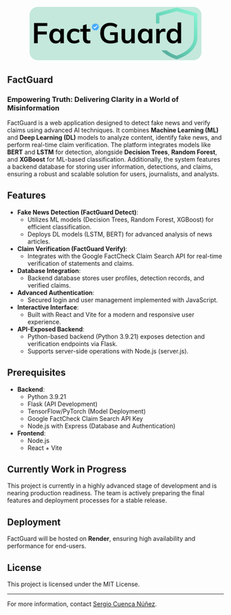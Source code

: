 
<p align="center">
  <img src="frontend/src/assets/banner.png" alt="Logo" width="400">
</p>

## FactGuard

### Empowering Truth: Delivering Clarity in a World of Misinformation
FactGuard is a web application designed to detect fake news and verify claims using advanced AI techniques. It combines **Machine Learning (ML)** and **Deep Learning (DL)** models to analyze content, identify fake news, and perform real-time claim verification. The platform integrates models like **BERT** and **LSTM** for detection, alongside **Decision Trees**, **Random Forest**, and **XGBoost** for ML-based classification. Additionally, the system features a backend database for storing user information, detections, and claims, ensuring a robust and scalable solution for users, journalists, and analysts.

## Features

- **Fake News Detection (FactGuard Detect)**: 
  - Utilizes ML models (Decision Trees, Random Forest, XGBoost) for efficient classification.
  - Deploys DL models (LSTM, BERT) for advanced analysis of news articles.
- **Claim Verification (FactGuard Verify)**: 
  - Integrates with the Google FactCheck Claim Search API for real-time verification of statements and claims.
- **Database Integration**: 
  - Backend database stores user profiles, detection records, and verified claims.
- **Advanced Authentication**:
  - Secured login and user management implemented with JavaScript.
- **Interactive Interface**: 
  - Built with React and Vite for a modern and responsive user experience.
- **API-Exposed Backend**:
  - Python-based backend (Python 3.9.21) exposes detection and verification endpoints via Flask.
  - Supports server-side operations with Node.js (server.js).

## Prerequisites

- **Backend**:
  - Python 3.9.21
  - Flask (API Development)
  - TensorFlow/PyTorch (Model Deployment)
  - Google FactCheck Claim Search API Key
  - Node.js with Express (Database and Authentication)
- **Frontend**:
  - Node.js
  - React + Vite

## Currently Work in Progress

This project is currently in a highly advanced stage of development and is nearing production readiness. The team is actively preparing the final features and deployment processes for a stable release.

## Deployment

FactGuard will be hosted on **Render**, ensuring high availability and performance for end-users.

## License

This project is licensed under the MIT License.

---

For more information, contact [Sergio Cuenca Núñez](https://www.linkedin.com/in/sergio-cuenca-núñez-b8a391223/).
